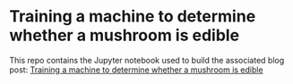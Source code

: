 # Training a machine to determine whether a mushroom is edible
This repo contains the Jupyter notebook used to build the associated blog post: [Training a machine to determine whether a mushroom is edible](http://inmachineswetrust.com/posts/mushroom-classification/) 
